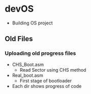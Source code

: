 # devOS
- Building OS project

## Old Files
### Uploading old progress files
- CHS_Boot.asm
	- Read Sector using CHS method
- Real_boot.asm
	- First stage of bootloader
- Each dir shows progress of code

